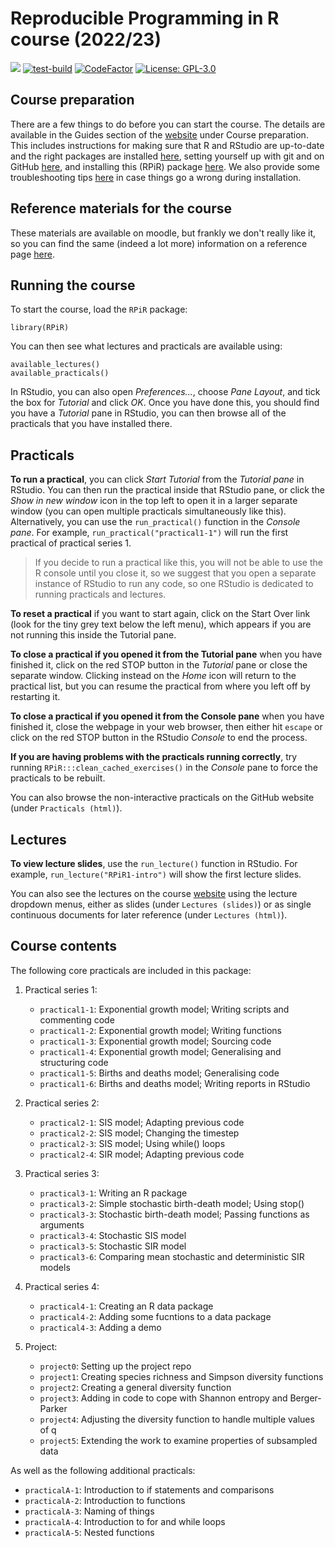 # Reproducible Programming in R course (2022/23)

[![](https://img.shields.io/badge/docs-RPIR-blue)][docs]
[![test-build](https://github.com/SBOHVM/RPiR/workflows/R-CMD-check/badge.svg?=1)](https://github.com/SBOHVM/RPiR/actions)
[![CodeFactor](https://www.codefactor.io/repository/github/SBOHVM/RPiR/badge)](https://www.codefactor.io/repository/github/SBOHVM/RPiR)
[![License: GPL-3.0](https://img.shields.io/badge/license-GPL--3+-brightgreen)](https://opensource.org/licenses/GPL-3.0)

## Course preparation

There are a few things to do before you can start the course.
The details are available in the Guides section of the
[website][docs] under Course preparation. This includes instructions for
making sure that R and RStudio are up-to-date and the right packages are
installed [here][install-R], setting yourself up with git and on GitHub
[here][install-git], and installing this (RPiR) package [here][install-rpir].
We also provide some troubleshooting tips [here][troubleshooting] in case things
go a wrong during installation.

## Reference materials for the course

These materials are available on moodle, but frankly we don't really like it,
so you can find the same (indeed a lot more) information on a reference page
[here][reference].

## Running the course

To start the course, load the `RPiR` package:

```{R}
library(RPiR)
```

You can then see what lectures and practicals are available using:

```{R}
available_lectures()
available_practicals()
```

In RStudio, you can also open *Preferences...*, choose *Pane Layout*, and
tick the box for *Tutorial* and click *OK*. Once you have done this, you
should find you have a *Tutorial* pane in RStudio, you can then browse all of
the practicals that you have installed there.

## Practicals

**To run a practical**, you can click *Start Tutorial* from the *Tutorial
pane* in RStudio. You can then run the practical inside that RStudio pane, or
click the *Show in new window* icon in the top left to open it in a larger
separate window (you can open multiple practicals simultaneously like this).
Alternatively, you can use the `run_practical()` function in the *Console
pane*. For example, `run_practical("practical1-1")` will run the first
practical of practical series 1. 

> If you decide to run a practical like this, you will not be able to use the R
  console until you close it, so we suggest that you open a separate instance of
  RStudio to run any code, so one RStudio is dedicated to running practicals and
  lectures.

**To reset a practical** if you want to start again, click on the Start Over
link (look for the tiny grey text below the left menu), which appears if you
are not running this inside the Tutorial pane.

**To close a practical if you opened it from the Tutorial pane** when you have
finished it, click on the red STOP button in the *Tutorial* pane or close the
separate window. Clicking instead on the *Home* icon will return to the
practical list, but you can resume the practical from where you left off by
restarting it.

**To close a practical if you opened it from the Console pane** when you have
finished it, close the webpage in your web browser, then either hit `escape` or
click on the red STOP button in the RStudio *Console* to end the process.

**If you are having problems with the practicals running correctly**, try
running `RPiR:::clean_cached_exercises()` in the *Console* pane to force the
practicals to be rebuilt.

You can also browse the non-interactive practicals on the GitHub website
(under `Practicals (html)`).

## Lectures

**To view lecture slides**, use the `run_lecture()` function in RStudio. For
example, `run_lecture("RPiR1-intro")` will show the first lecture slides.

You can also see the lectures on the course [website][docs] using the lecture
dropdown menus, either as slides (under `Lectures (slides)`) or as single
continuous documents for later reference (under `Lectures (html)`).

## Course contents

The following core practicals are included in this package:

1. Practical series 1:

   * `practical1-1`: Exponential growth model; Writing scripts and commenting code
   * `practical1-2`: Exponential growth model; Writing functions
   * `practical1-3`: Exponential growth model; Sourcing code
   * `practical1-4`: Exponential growth model; Generalising and structuring code
   * `practical1-5`: Births and deaths model; Generalising code
   * `practical1-6`: Births and deaths model; Writing reports in RStudio

2. Practical series 2:

   * `practical2-1`: SIS model; Adapting previous code
   * `practical2-2`: SIS model; Changing the timestep
   * `practical2-3`: SIS model; Using while() loops
   * `practical2-4`: SIR model; Adapting previous code

3. Practical series 3:

   * `practical3-1`: Writing an R package
   * `practical3-2`: Simple stochastic birth-death model; Using stop()
   * `practical3-3`: Stochastic birth-death model; Passing functions as arguments
   * `practical3-4`: Stochastic SIS model
   * `practical3-5`: Stochastic SIR model
   * `practical3-6`: Comparing mean stochastic and deterministic SIR models

4. Practical series 4:

   * `practical4-1`: Creating an R data package
   * `practical4-2`: Adding some fucntions to a data package
   * `practical4-3`: Adding a demo
   
5. Project:

   * `project0`: Setting up the project repo
   * `project1`: Creating species richness and Simpson diversity functions
   * `project2`: Creating a general diversity function
   * `project3`: Adding in code to cope with Shannon entropy and Berger-Parker
   * `project4`: Adjusting the diversity function to handle multiple values of q
   * `project5`: Extending the work to examine properties of subsampled data

As well as the following additional practicals:

   * `practicalA-1`: Introduction to if statements and comparisons
   * `practicalA-2`: Introduction to functions
   * `practicalA-3`: Naming of things
   * `practicalA-4`: Introduction to for and while loops
   * `practicalA-5`: Nested functions

[docs]: https://sbohvm.github.io/RPiR
[install-R]: https://sbohvm.github.io/RPiR/articles/pages/install_R.html
[install-git]: https://sbohvm.github.io/RPiR/articles/pages/install_github.html
[install-rpir]: https://sbohvm.github.io/RPiR/articles/pages/install_RPiR.html
[troubleshooting]: https://sbohvm.github.io/RPiR/articles/pages/install_troubleshooting.html
[reference]: https://sbohvm.github.io/RPiR/articles/pages/reference.html
